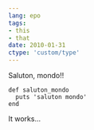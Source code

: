 ```yaml
---
lang: epo
tags:
- this
- that
date: 2010-01-31
ctype: 'custom/type'
---
```


Saluton, mondo!!

    def saluton_mondo
      puts 'saluton mondo'
    end

It works...
